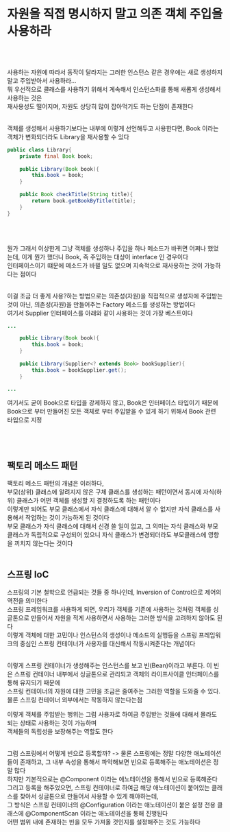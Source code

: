 # 자원을 직접 명시하지 말고 의존 객체 주입을 사용하라
<br><br>

사용하는 자원에 따라서 동작이 달라지는 그러한 인스턴스 같은 경우에는 새로 생성하지말고 주입받아서 사용하라... <br>
뭐 우선적으로 클래스를 사용하기 위해서 계속해서 인스턴스화를 통해 새롭게 생성해서 사용하는 것은 <br>
재사용성도 떨어지며, 자원도 상당히 많이 잡아먹기도 하는 단점이 존재한다 <br>
<br>

객체를 생성해서 사용하기보다는 내부에 이렇게 선언해두고 사용한다면, Book 이라는 객체가 변화되더라도 Library을 재사용할 수 있다 <br>
```java
public class Library{
    private final Book book;
    
    public Library(Book book){
        this.book = book;
    }
    
    public Book checkTitle(String title){
        return book.getBookByTitle(title);
    }
}
```
<br><br>

뭔가 그래서 이상한게 그냥 객체를 생성하나 주입을 하나 메소드가 바뀌면 어쩌나 했었는데, 이게 뭔가 했더니 Book, 즉 주입하는 대상이 interface 인 경우이다 <br>
인터페이스이기 떄문에 메소드가 바뀔 일도 없으며 지속적으로 재사용하는 것이 가능하다는 점이다 <br>
<br>

이걸 조금 더 좋게 사용?하는 방법으로는 의존성(자원)을 직접적으로 생성자에 주입받는 것이 아닌, 의존성(자원)을 만들어주는 Factory 메소드를 생성하는 방법이다 <br>
여기서 Supplier 인터페이스를 아래와 같이 사용하는 것이 가장 베스트이다 <br>
```java
...

    public Library(Book book){
        this.book = book;
    }
    
    public Library(Supplier<? extends Book> bookSupplier){
        this.book = bookSupplier.get();
    }

...
```
여기서도 굳이 Book으로 타입을 강제하지 않고, Book은 인터페이스 타입이기 때문에 Book으로 부터 만들어진 모든 객체로 부터 주입받을 수 있게 하기 위해서 Book 관련 타입으로 지정 <br>
<br><br><br>

## 팩토리 메소드 패턴
팩토리 메소드 패턴의 개념은 이러하다,<br>
부모(상위) 클래스에 알려지지 않은 구체 클래스를 생성하는 패턴이면서 동시에 자식(하위) 클래스가 어떤 객체를 생성할 지 결정하도록 하는 패턴이다 <br>
이렇게만 되어도 부모 클래스에서 자식 클래스에 대해서 알 수 없지만 자식 클래스를 사용해서 작업하는 것이 가능하게 된 것이다 <br>
부모 클래스가 자식 클래스에 대해서 신경 쓸 일이 없고, 그 의미는 자식 클래스와 부모클래스가 독립적으로 구성되어 있으니 자식 클래스가 변경되더라도 부모클래스에 영향을 끼치지 않는다는 것이다 <br>
<br>

## 스프링 IoC
스프링의 기본 철학으로 언급되는 것들 중 하나인데, Inversion of Control으로 제어의 역전을 의미한다 <br>
스프링 프레임워크를 사용하게 되면, 우리가 객체를 기존에 사용하는 것처럼 객체를 싱글톤으로 만들어서 자원을 적게 사용하면서 사용하는 그러한 방식을 고려하지 않아도 된다 <br>
이렇게 객체에 대한 고민이나 인스턴스의 생성이나 메소드의 실행등을 스프링 프레임워크의 중심인 스프링 컨테이너가 사용자를 대신해서 작동시켜준다는 개념이다 <br>
<br>

이렇게 스프링 컨테이너가 생성해주는 인스턴스를 보고 빈(Bean)이라고 부른다. 이 빈은 스프링 컨테이너 내부에서 싱글톤으로 관리되고 객체의 라이프사이클 인터페이스를 통해 유지되기 때문에 <br>
스프링 컨테이너의 자원에 대한 고민을 조금은 줄여주는 그러한 역할을 도와줄 수 있다. 물론 스프링 컨테이너 외부에서는 작동하지 않는다는점 <br>

이렇게 객체를 주입받는 행위는 그럼 사용자로 하여금 주입받는 것들에 대해서 몰라도 되는 상태로 사용하는 것이 가능하며 <br>
객체들의 독립성을 보장해주는 역할도 한다 <br>
<br>

그럼 스프링에서 어떻게 빈으로 등록할까? -> 물론 스프링에는 정말 다양한 애노테이션들이 존재하고, 그 내부 속성을 통해서 파악해보면 빈으로 등록해주는 애노테이션은 정말 많다 <br>
하지만 기본적으로는 @Component 이라는 애노테이션을 통해서 빈으로 등록해준다 <br>
그리고 등록을 해주었으면, 스프링 컨테이너로 하여금 해당 애노테이션이 붙어있는 클래스를 찾아서 싱글톤으로 만들어서 사용할 수 있게 해야하는데, <br>
그 방식은 스프링 컨테이너의 @Configuration 이라는 애노테이션이 붙은 설정 전용 클래스에 @ComponentScan 이라는 애노테이션을 통해 진행된다 <br>
어떤 범위 내에 존재하는 빈을 모두 가져올 것인지를 설정해주는 것도 가능하다 <br>
